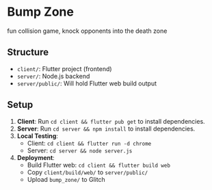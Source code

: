 # Bump Zone
fun collision game, knock opponents into the death zone

## Structure
- `client/`: Flutter project (frontend)
- `server/`: Node.js backend
- `server/public/`: Will hold Flutter web build output

## Setup
1. **Client**: Run `cd client && flutter pub get` to install dependencies.
2. **Server**: Run `cd server && npm install` to install dependencies.
3. **Local Testing**:
   - Client: `cd client && flutter run -d chrome`
   - Server: `cd server && node server.js`
4. **Deployment**:
   - Build Flutter web: `cd client && flutter build web`
   - Copy `client/build/web/` to `server/public/`
   - Upload `bump_zone/` to Glitch